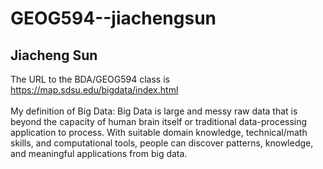 # GEOG594--jiachengsun
## Jiacheng Sun<br/>
The URL to the BDA/GEOG594 class is https://map.sdsu.edu/bigdata/index.html<br/><br/>
My definition of Big Data: Big Data is large and messy raw data that is beyond the capacity of human brain itself or traditional data-processing application to process. With suitable domain knowledge, technical/math skills, and computational tools, people can discover patterns, knowledge, and meaningful applications from big data. 
